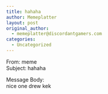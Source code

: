```yaml
---
title: hahaha
author: Memeplatter
layout: post
original_author:
  - memeplatter@discordantgamers.com
categories:
  - Uncategorized
---
```

From: meme  
Subject: hahaha

Message Body:  
nice one drew kek